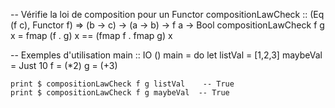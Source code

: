 -- Vérifie la loi de composition pour un Functor
compositionLawCheck :: (Eq (f c), Functor f) 
                    => (b -> c) -> (a -> b) -> f a -> Bool
compositionLawCheck f g x = fmap (f . g) x == (fmap f . fmap g) x

-- Exemples d'utilisation
main :: IO ()
main = do
    let listVal = [1,2,3]
        maybeVal = Just 10
        f = (*2)
        g = (+3)

    print $ compositionLawCheck f g listVal    -- True
    print $ compositionLawCheck f g maybeVal  -- True

